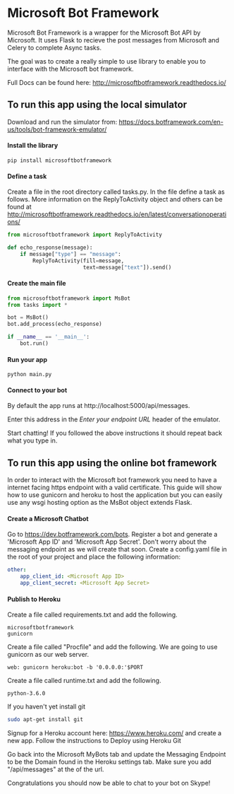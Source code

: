 # Microsoft Bot Framework
Microsoft Bot Framework is a wrapper for the Microsoft Bot API by Microsoft. It uses Flask to recieve the post messages from Microsoft and Celery to complete Async tasks.

The goal was to create a really simple to use library to enable you to interface with the Microsoft bot framework.

Full Docs can be found here: http://microsoftbotframework.readthedocs.io/

## To run this app using the local simulator

Download and run the simulator from: https://docs.botframework.com/en-us/tools/bot-framework-emulator/

#### Install the library
```
pip install microsoftbotframework
```
#### Define a task
Create a file in the root directory called tasks.py. In the file define a task as follows.
More information on the ReplyToActivity object and others can be found at http://microsoftbotframework.readthedocs.io/en/latest/conversationoperations/
``` python
from microsoftbotframework import ReplyToActivity

def echo_response(message):
    if message["type"] == "message":
        ReplyToActivity(fill=message,
                        text=message["text"]).send()
```

#### Create the main file
``` python
from microsoftbotframework import MsBot
from tasks import *

bot = MsBot()
bot.add_process(echo_response)

if __name__ == '__main__':
    bot.run()
```

#### Run your app
```
python main.py
```

#### Connect to your bot
By default the app runs at http://localhost:5000/api/messages.

Enter this address in the *Enter your endpoint URL* header of the emulator.

Start chatting! If you followed the above instructions it should repeat back what you type in.

## To run this app using the online bot framework
In order to interact with the Microsoft bot framework you need to have a internet facing https endpoint with a valid certificate. This guide will show how to use gunicorn and heroku to host the application but you can easily use any wsgi hosting option as the MsBot object extends Flask.

#### Create a Microsoft Chatbot
Go to https://dev.botframework.com/bots. Register a bot and generate a 'Microsoft App ID' and 'Microsoft App Secret'. Don't worry about the messaging endpoint as we will create that soon. Create a config.yaml file in the root of your project and place the following information:
```yaml
other:
    app_client_id: <Microsoft App ID>
    app_client_secret: <Microsoft App Secret>
```
#### Publish to Heroku
Create a file called requirements.txt and add the following.
```
microsoftbotframework
gunicorn
```

Create a file called "Procfile" and add the following. We are going to use gunicorn as our web server.
```
web: gunicorn heroku:bot -b '0.0.0.0:'$PORT
```

Create a file called runtime.txt and add the following.
```
python-3.6.0
```

If you haven't yet install git
``` sh
sudo apt-get install git
```

Signup for a Heroku account here: https://www.heroku.com/ and create a new app. Follow the instructions to Deploy using Heroku Git

Go back into the Microsoft MyBots tab and update the Messaging Endpoint to be the Domain found in the Heroku settings tab. Make sure you add "/api/messages" at the of the url.

Congratulations you should now be able to chat to your bot on Skype!
